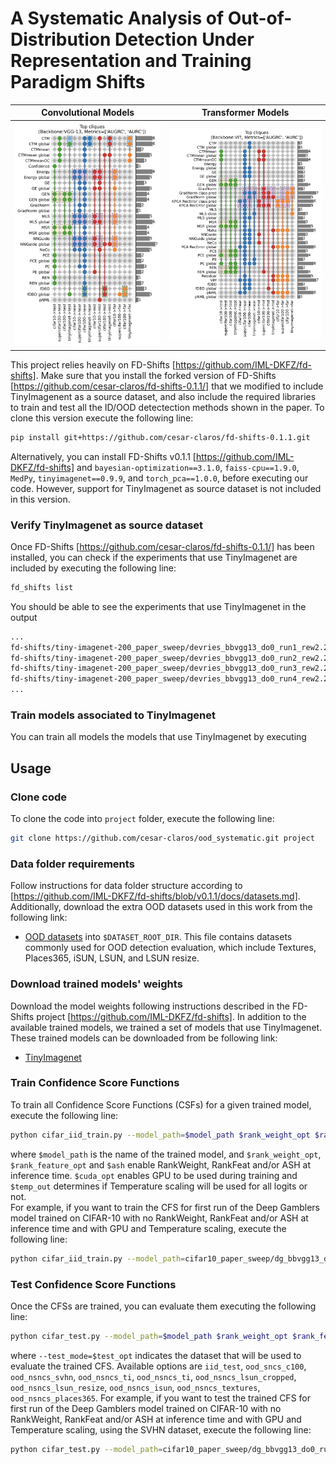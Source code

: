 # A Systematic Analysis of Out-of-Distribution Detection Under Representation and Training Paradigm Shifts
Convolutional Models       |  Transformer Models
:-------------------------:|:-------------------------:
<img src="https://github.com/cesar-claros/ood_systematic/blob/main/figs/top_cliques_Conv_False_%5B'AUGRC'%2C%20'AURC'%5D_1.jpeg">  |  <img src="https://github.com/cesar-claros/ood_systematic/blob/main/figs/top_cliques_ViT_False_%5B'AUGRC'%2C%20'AURC'%5D_1.jpeg">


This project relies heavily on FD-Shifts [https://github.com/IML-DKFZ/fd-shifts]. Make sure that you install the forked version of FD-Shifts [https://github.com/cesar-claros/fd-shifts-0.1.1/] that we modified to include TinyImagenent as a source dataset, and also include the required libraries to train and test all the ID/OOD detectection methods shown in the paper. To clone this version execute the following line:
```bash
pip install git+https://github.com/cesar-claros/fd-shifts-0.1.1.git
```

Alternatively, you can install FD-Shifts v0.1.1 [https://github.com/IML-DKFZ/fd-shifts] and ```bayesian-optimization==3.1.0```, ```faiss-cpu==1.9.0```, ```MedPy```, ```tinyimagenet==0.9.9```, and ```torch_pca==1.0.0```, before executing our code. However, support for TinyImagenet as source dataset is not included in this version.

### Verify TinyImagenet as source dataset
Once FD-Shifts [https://github.com/cesar-claros/fd-shifts-0.1.1/] has been installed, you can check if the experiments that use TinyImagenet are included by executing the following line:
```bash
fd_shifts list 
```
You should be able to see the experiments that use TinyImagenet in the output
```bash
...
fd-shifts/tiny-imagenet-200_paper_sweep/devries_bbvgg13_do0_run1_rew2.2
fd-shifts/tiny-imagenet-200_paper_sweep/devries_bbvgg13_do0_run2_rew2.2
fd-shifts/tiny-imagenet-200_paper_sweep/devries_bbvgg13_do0_run3_rew2.2
fd-shifts/tiny-imagenet-200_paper_sweep/devries_bbvgg13_do0_run4_rew2.2
...
```

### Train models associated to TinyImagenet
You can train all models the models that use TinyImagenet by executing  

## Usage
### Clone code
To  clone the code into ```project``` folder, execute the following line:
```bash
git clone https://github.com/cesar-claros/ood_systematic.git project
```

### Data folder requirements
Follow instructions for data folder structure according to [https://github.com/IML-DKFZ/fd-shifts/blob/v0.1.1/docs/datasets.md]. Additionally, download the extra OOD datasets used in this work from the following link:
- [OOD datasets](https://zenodo.org/records/17317862)
into ```$DATASET_ROOT_DIR```. This file contains datasets commonly used for OOD detection evaluation, which include Textures, Places365, iSUN, LSUN, and LSUN resize.

### Download trained models' weights
Download the model weights following instructions described in the FD-Shifts project [https://github.com/IML-DKFZ/fd-shifts]. In addition to the available trained models, we trained a set of models that use TinyImagenet. These trained models can be downloaded from be following link:
- [TinyImagenet](https://zenodo.org/records/17316185)

### Train Confidence Score Functions
To train all Confidence Score Functions (CSFs) for a given trained model, execute the following line: 
```bash
python cifar_iid_train.py --model_path=$model_path $rank_weight_opt $rank_feature_opt --ash=$ash $cuda_opt $temp_opt
```
where ```$model_path``` is the name of the trained model, and ```$rank_weight_opt```, ```$rank_feature_opt``` and ```$ash``` enable RankWeight, RankFeat and/or ASH at inference time. ```$cuda_opt``` enables GPU to be used during training and ```$temp_out``` determines if Temperature scaling will be used for all logits or not.  
For example, if you want to train the CFS for first run of the Deep Gamblers model trained on CIFAR-10 with no RankWeight, RankFeat and/or ASH at inference time and with GPU and Temperature scaling, execute the following line:
```bash
python cifar_iid_train.py --model_path=cifar10_paper_sweep/dg_bbvgg13_do0_run1_rew2.2 --no-rank_weight --no-rank_feature --ash=None --use_cuda --temperature_scale
```
### Test Confidence Score Functions
Once the CFSs are trained, you can evaluate them executing the following line:
```bash
python cifar_test.py --model_path=$model_path $rank_weight_opt $rank_feature_opt --ash=$ash $cuda_opt $temp_opt --test_mode=$test_opt
```
where ```--test_mode=$test_opt``` indicates the dataset that will be used to evaluate the trained CFS. Available options are ```iid_test```, ```ood_sncs_c100```, ```ood_nsncs_svhn```, ```ood_nsncs_ti```, ```ood_nsncs_ti```, ```ood_nsncs_lsun_cropped```, ```ood_nsncs_lsun_resize```, ```ood_nsncs_isun```, ```ood_nsncs_textures```, ```ood_nsncs_places365```.
For example, if you want to test the trained CFS for first run of the Deep Gamblers model trained on CIFAR-10 with no RankWeight, RankFeat and/or ASH at inference time and with GPU and Temperature scaling, using the SVHN dataset, execute the following line:
```bash
python cifar_test.py --model_path=cifar10_paper_sweep/dg_bbvgg13_do0_run1_rew2.2 --no-rank_weight --no-rank_feature --ash=None --use_cuda --temperature_scale --test_mode=ood_nsncs_svhn
```
